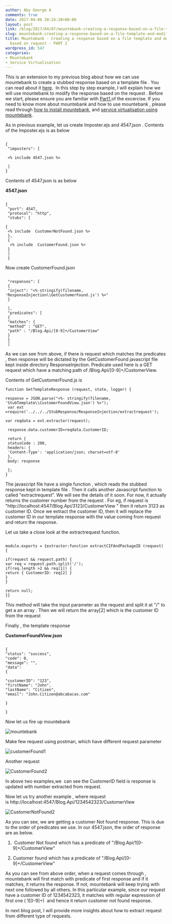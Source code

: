 ```yaml
---
author: Aby George A
comments: true
date: 2017-04-06 20:24:20+00:00
layout: post
link: /blog/2017/04/07/mountebank-creating-a-response-based-on-a-file-template-and-modifying-it-based-on-request-part-2/
slug: mountebank-creating-a-response-based-on-a-file-template-and-modifying-it-based-on-request-part-2
title: Mountebank - Creating a response based on a file template and modifying it
  based on request - PART 2
wordpress_id: 547
categories:
- Mountebank
- Service Virtualisation
---
```


This is an extension to my previous blog about how we can use mountebank to create a stubbed response based on a template file . You can read about it [here](/blog/2017/04/07/mountebank-creating-a-response-based-on-a-file-template-and-modifying-it-based-on-request-part-1/).  In this step by step example, I will explain how we will use mountebank to modify the response based on the request . Before we start, please ensure you are familiar with [Part1 ](/blog/2017/04/07/mountebank-creating-a-response-based-on-a-file-template-and-modifying-it-based-on-request-part-1/)of the excercise. If you need to know more about mountebank and how to use mountebank , please read through [how to install mountebank ](/blog/2017/02/13/service-virtualisation-using-mountebank/) and [service virtualisation using mountebank](/blog/2017/03/03/mountebank-your-first-service-virtualisation/).

As in previous example, let us create Imposter.ejs and 4547.json . Contents of the Imposter.ejs is as below
``` plain Imposter.ejs

{
 "imposters": [

 <% include 4547.json %>

 ]
}

```

Contents of 4547.json is as below



**4547.json**

``` plain 4547.json

{
 "port": 4547,
 "protocol": "http",
 "stubs": [

{
 <% include  CustomerNotFound.json %>
 },
 {
  <% include  CustomerFound.json %>
 }
 ]
 }

```



Now create CustomerFound.json

``` plain CustomerFound.json

 "responses": [
 {
 "inject": "<%-stringify(filename, 'ResponseInjection\\GetCustomerFound.js') %>"
 }

 ],
 "predicates": [
 {
 "matches": {
 "method" : "GET",
 "path" : "/Blog.Api/[0-9]+/CustomerView"
 }
 }
 ]

```



As we can see from above, if there is request which matches the predicates , then response will be dictated by the GetCustomerFound javascript file kept inside directory ResponseInjection. Predicate used here is a GET request which have a matching path of /Blog.Api/[0-9]+/CustomerView.

Contents of GetCustomerFound.js is

``` plain GetCustomerFound.js
function GetTemplateResponse (request, state, logger) {

response = JSON.parse("<%- stringify(filename, 'StubTemplate\\CustomerFoundView.json') %>");
 var ext =require('../../../StubResponse/ResponseInjection/extractrequest');

var reqdata = ext.extractor(request);

 response.data.customerID=reqdata.CustomerID;

 return {
 statusCode : 200,
 headers: {
 'Content-Type': 'application/json; charset=utf-8'
 },
 body: response

 };
}

```

The javascript file have a single function , which reads the stubbed response kept in template file . Then it calls another Javascript function to called "extractrequest". We will see the details of it soon. For now, it actually returns the customer number from the request . For eg, if request is "http://localhost:4547/Blog.Api/3123/CustomerView " then it return 3123 as customer ID. Once we extract the customer ID, then it will replace the customer ID in our template response with the value coming from request and return the response.

Let us take a close look at the extractrequest function.

``` plain extractrequest.js

module.exports = {extractor:function extractCIFAndPackageID (request) {

if(request && request.path) {
var req = request.path.split('/');
if(req.length >2 && req[1]) {
return { CustomerID: req[2] }
}
}

return null;
}}

```

This method will take the input parameter as the request and split it at "/" to get a an array . Then we will return the array[2] which is the customer ID from the request



Finally , the template response

**CustomerFoundView.json**

``` plain CustomerFoundView.json

{
"status": "success",
"code": 0,
"message": "",
"data":
{

"customerID": "123",
"firstName": "John",
"lastName": "Citizen",
"email": "John.Citizen@abcabacas.com"

}

}

```

Now let us fire up mountebank

![mountebank](https://automationtestingtips.files.wordpress.com/2017/04/mountebank.png)

Make few request using postman, which have different request parameter

![customerFound1](https://automationtestingtips.files.wordpress.com/2017/04/customerfound1.png)

Another request

![CustomerFound2](https://automationtestingtips.files.wordpress.com/2017/04/customerfound2.png)

In above two examples,we  can see the CustomerID field is response is updated with number extracted from request.



Now let us try another example , where request is http://localhost:4547/Blog.Api/1234542323/CustomerView

![CustomerNotFound2](https://automationtestingtips.files.wordpress.com/2017/04/customernotfound2.png)

As you can see, we are getting a customer Not found response. This is due to the order of predicates we use. In our 4547.json, the order of response are as below.



	
  1.  Customer Not found which has a predicate of "/Blog.Api/1[0-9]+/CustomerView"

	
  2. Customer found which has a predicate of "/Blog.Api/[0-9]+/CustomerView"


As you can see from above order, when a request comes through , mountebank will first match with predicate of first response and if it matches, it returns the response. If not, mountebank will keep trying with next one followed by all others. In this particular example, since our request have a customer ID of 1234542323, it matches with regular expression of first one ( 1[0-9]+)  and hence it return customer not found response.

In next blog post, I will provide more insights about how to extract request from different type of requests.




